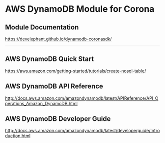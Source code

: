 # AWS DynamoDB Module for Corona

## Module Documentation

https://develephant.github.io/dynamodb-coronasdk/

---

## AWS DynamoDB Quick Start

https://aws.amazon.com/getting-started/tutorials/create-nosql-table/

## AWS DynamoDB API Reference

http://docs.aws.amazon.com/amazondynamodb/latest/APIReference/API_Operations_Amazon_DynamoDB.html

## AWS DynamoDB Developer Guide

http://docs.aws.amazon.com/amazondynamodb/latest/developerguide/Introduction.html